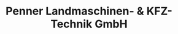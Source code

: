 ---
title: "Penner Landmaschinen- & KFZ-Technik GmbH"
url: /niederhollabrunn/penner-landmaschinen-und-kfz-technik-gmbh/
shop: Landwirtschaftlich
---